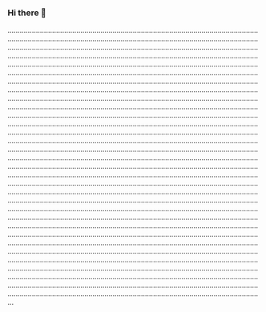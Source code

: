 ### Hi there 👋

...................................................................................................................................................................................................................................................................................................................................................................................................................................................................................................................................................................................................................................................................................................................................................................................................................................................................................................................................................................................................................................................................................................................................................................................................................................................................................................................................................................................................................................................................................................................................................................................................................................................................................................................................................................................................................................................................................................................................................................................................................................................................................................................................................................................................................................................................................................................................................................................................................................................................................................................................................................................................................................................................................................................................................................................................................................................................................................................................................................................................................................................................................................................................................................................................................................................................................................................................................................................................................................................................................................................................................................................................................................................................................................................................................................................................................................................................................................................................................................................................................................................................................................................................